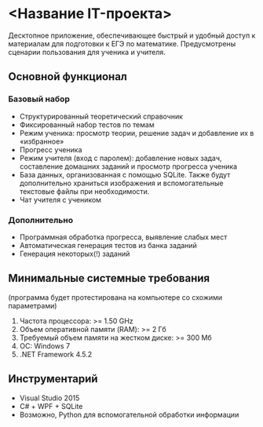 # <Название IT-проекта>
Десктопное приложение, обеспечивающее быстрый и удобный доступ к материалам для подготовки к ЕГЭ по математике.
Предусмотрены сценарии пользования для ученика и учителя. 

## Основной функционал
### Базовый набор
* Структурированный теоретический справочник
* Фиксированный набор тестов по темам
* Режим ученика: просмотр теории, решение задач и добавление их в «избранное»
* Прогресс ученика
* Режим учителя (вход с паролем): добавление новых задач, составление домашних заданий и просмотр прогресса ученика
* База данных, организованная с помощью SQLite. Также будут дополнительно храниться изображения и вспомогательные текстовые файлы
при необходимости.
* Чат учителя с учеником
### Дополнительно
* Программная обработка прогресса, выявление слабых мест
* Автоматическая генерация тестов из банка заданий
* Генерация некоторых(!) заданий

## Минимальные системные требования
(программа будет протестирована на компьютере со схожими параметрами)
1. Частота процессора: >= 1.50 GHz
2. Объем оперативной памяти (RAM): >= 2 Гб
3. Требуемый объем памяти на жестком диске: >= 300 Мб
4. ОС: Windows 7
5. .NET Framework 4.5.2

## Инструментарий
* Visual Studio 2015
* C# + WPF + SQLite
* Возможно, Python для вспомогательной обработки информации
